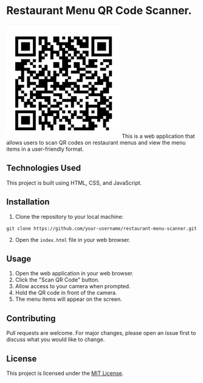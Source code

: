 # Restaurant Menu QR Code Scanner.
<img src='./FB9A9E63-E4FB-424C-B0FF-0D20AD0D1887.jpeg' alt='qr code' height=300 width=300/>
This is a web application that allows users to scan QR codes on restaurant menus and view the menu items in a user-friendly format.

## Technologies Used

This project is built using HTML, CSS, and JavaScript.

## Installation

1. Clone the repository to your local machine:
```
git clone https://github.com/your-username/restaurant-menu-scanner.git
```
2. Open the `index.html` file in your web browser.

## Usage

1. Open the web application in your web browser.
2. Click the "Scan QR Code" button.
3. Allow access to your camera when prompted.
4. Hold the QR code in front of the camera.
5. The menu items will appear on the screen.

## Contributing
Pull requests are welcome. For major changes, please open an issue first to discuss what you would like to change.
## License

This project is licensed under the [MIT License](https://opensource.org/licenses/MIT).

